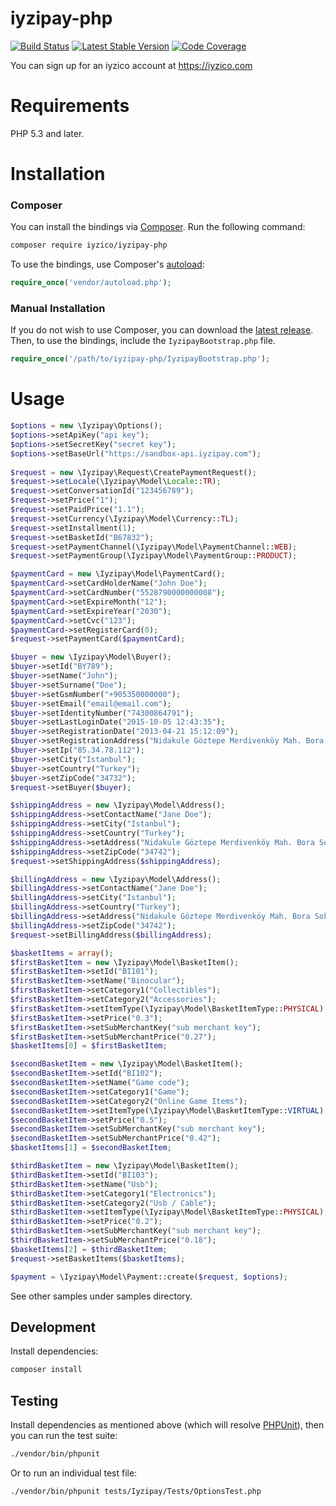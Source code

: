 # iyzipay-php

[![Build Status](https://travis-ci.org/iyzico/iyzipay-php.svg?branch=master)](https://travis-ci.org/iyzico/iyzipay-php)
[![Latest Stable Version](https://poser.pugx.org/iyzico/iyzipay-php/version)](https://packagist.org/packages/iyzico/iyzipay-php)
[![Code Coverage](https://coveralls.io/repos/iyzico/iyzipay-php/badge.svg?branch=master)](https://coveralls.io/r/iyzico/iyzipay-php?branch=master)

You can sign up for an iyzico account at https://iyzico.com

# Requirements

PHP 5.3 and later.

# Installation

### Composer

You can install the bindings via [Composer](http://getcomposer.org/). Run the following command:

```bash
composer require iyzico/iyzipay-php
```

To use the bindings, use Composer's [autoload](https://getcomposer.org/doc/00-intro.md#autoloading):

```php
require_once('vendor/autoload.php');
```

### Manual Installation

If you do not wish to use Composer, you can download the [latest release](https://github.com/iyzico/iyzipay-php/releases). Then, to use the bindings, include the `IyzipayBootstrap.php` file.

```php
require_once('/path/to/iyzipay-php/IyzipayBootstrap.php');
```

# Usage

```php
$options = new \Iyzipay\Options();
$options->setApiKey("api key");
$options->setSecretKey("secret key");
$options->setBaseUrl("https://sandbox-api.iyzipay.com");
        
$request = new \Iyzipay\Request\CreatePaymentRequest();
$request->setLocale(\Iyzipay\Model\Locale::TR);
$request->setConversationId("123456789");
$request->setPrice("1");
$request->setPaidPrice("1.1");
$request->setCurrency(\Iyzipay\Model\Currency::TL);
$request->setInstallment(1);
$request->setBasketId("B67832");
$request->setPaymentChannel(\Iyzipay\Model\PaymentChannel::WEB);
$request->setPaymentGroup(\Iyzipay\Model\PaymentGroup::PRODUCT);

$paymentCard = new \Iyzipay\Model\PaymentCard();
$paymentCard->setCardHolderName("John Doe");
$paymentCard->setCardNumber("5528790000000008");
$paymentCard->setExpireMonth("12");
$paymentCard->setExpireYear("2030");
$paymentCard->setCvc("123");
$paymentCard->setRegisterCard(0);
$request->setPaymentCard($paymentCard);

$buyer = new \Iyzipay\Model\Buyer();
$buyer->setId("BY789");
$buyer->setName("John");
$buyer->setSurname("Doe");
$buyer->setGsmNumber("+905350000000");
$buyer->setEmail("email@email.com");
$buyer->setIdentityNumber("74300864791");
$buyer->setLastLoginDate("2015-10-05 12:43:35");
$buyer->setRegistrationDate("2013-04-21 15:12:09");
$buyer->setRegistrationAddress("Nidakule Göztepe Merdivenköy Mah. Bora Sok. No:1");
$buyer->setIp("85.34.78.112");
$buyer->setCity("Istanbul");
$buyer->setCountry("Turkey");
$buyer->setZipCode("34732");
$request->setBuyer($buyer);

$shippingAddress = new \Iyzipay\Model\Address();
$shippingAddress->setContactName("Jane Doe");
$shippingAddress->setCity("Istanbul");
$shippingAddress->setCountry("Turkey");
$shippingAddress->setAddress("Nidakule Göztepe Merdivenköy Mah. Bora Sok. No:1");
$shippingAddress->setZipCode("34742");
$request->setShippingAddress($shippingAddress);

$billingAddress = new \Iyzipay\Model\Address();
$billingAddress->setContactName("Jane Doe");
$billingAddress->setCity("Istanbul");
$billingAddress->setCountry("Turkey");
$billingAddress->setAddress("Nidakule Göztepe Merdivenköy Mah. Bora Sok. No:1");
$billingAddress->setZipCode("34742");
$request->setBillingAddress($billingAddress);

$basketItems = array();
$firstBasketItem = new \Iyzipay\Model\BasketItem();
$firstBasketItem->setId("BI101");
$firstBasketItem->setName("Binocular");
$firstBasketItem->setCategory1("Collectibles");
$firstBasketItem->setCategory2("Accessories");
$firstBasketItem->setItemType(\Iyzipay\Model\BasketItemType::PHYSICAL);
$firstBasketItem->setPrice("0.3");
$firstBasketItem->setSubMerchantKey("sub merchant key");
$firstBasketItem->setSubMerchantPrice("0.27");
$basketItems[0] = $firstBasketItem;

$secondBasketItem = new \Iyzipay\Model\BasketItem();
$secondBasketItem->setId("BI102");
$secondBasketItem->setName("Game code");
$secondBasketItem->setCategory1("Game");
$secondBasketItem->setCategory2("Online Game Items");
$secondBasketItem->setItemType(\Iyzipay\Model\BasketItemType::VIRTUAL);
$secondBasketItem->setPrice("0.5");
$secondBasketItem->setSubMerchantKey("sub merchant key");
$secondBasketItem->setSubMerchantPrice("0.42");
$basketItems[1] = $secondBasketItem;

$thirdBasketItem = new \Iyzipay\Model\BasketItem();
$thirdBasketItem->setId("BI103");
$thirdBasketItem->setName("Usb");
$thirdBasketItem->setCategory1("Electronics");
$thirdBasketItem->setCategory2("Usb / Cable");
$thirdBasketItem->setItemType(\Iyzipay\Model\BasketItemType::PHYSICAL);
$thirdBasketItem->setPrice("0.2");
$thirdBasketItem->setSubMerchantKey("sub merchant key");
$thirdBasketItem->setSubMerchantPrice("0.18");
$basketItems[2] = $thirdBasketItem;
$request->setBasketItems($basketItems);

$payment = \Iyzipay\Model\Payment::create($request, $options);
```
See other samples under samples directory.

## Development

Install dependencies:

``` bash
composer install
```

## Testing

Install dependencies as mentioned above (which will resolve [PHPUnit](http://packagist.org/packages/phpunit/phpunit)), then you can run the test suite:

```bash
./vendor/bin/phpunit
```

Or to run an individual test file:

```bash
./vendor/bin/phpunit tests/Iyzipay/Tests/OptionsTest.php
```
